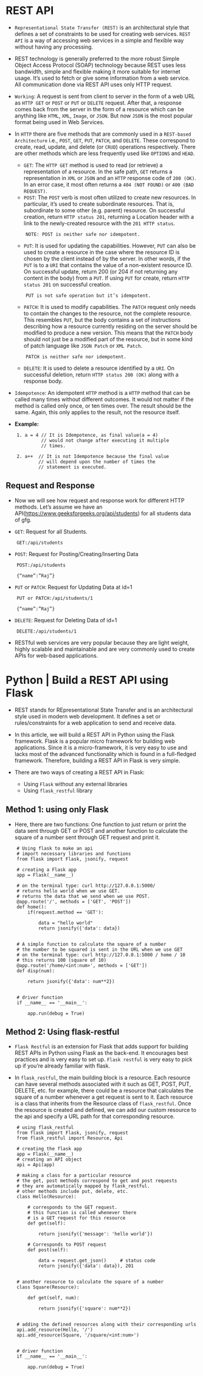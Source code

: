 # REST API

- `Representational State Transfer (REST)` is an architectural style that defines a set of constraints to be used for creating web services. `REST API` is a way of accessing web services in a simple and flexible way without having any processing.

- REST technology is generally preferred to the more robust Simple Object Access Protocol (SOAP) technology because REST uses less bandwidth, simple and flexible making it more suitable for internet usage. It’s used to fetch or give some information from a web service. All communication done via REST API uses only HTTP request. 

- `Working`: A request is sent from client to server in the form of a web URL as `HTTP GET` or `POST` or `PUT` or `DELETE` request. After that, a response comes back from the server in the form of a resource which can be anything like `HTML`, `XML`, `Image`, or `JSON`. But now `JSON` is the most popular format being used in Web Services. 

- In `HTTP` there are five methods that are commonly used in a `REST-based Architecture` i.e., `POST`, `GET`, `PUT`, `PATCH`, and `DELETE`. These correspond to create, read, update, and delete (or `CRUD`) operations respectively. There are other methods which are less frequently used like `OPTIONS` and `HEAD`.  
  - `GET`: The `HTTP GET` method is used to read (or retrieve) a representation of a resource. In the safe path, `GET` returns a representation in `XML` or `JSON` and an `HTTP` response code of `200 (OK)`. In an error case, it most often returns a `404 (NOT FOUND)` or `400 (BAD REQUEST)`. 
  - `POST`: The `POST` verb is most often utilized to create new resources. In particular, it’s used to create subordinate resources. That is, subordinate to some other (e.g. parent) resource. On successful creation, return `HTTP status 201`, returning a Location header with a link to the newly-created resource with the `201 HTTP status`. 
  ```
      NOTE: POST is neither safe nor idempotent. 
  ```
  - `PUT`: It is used for updating the capabilities. However, `PUT` can also be used to create a resource in the case where the resource ID is chosen by the client instead of by the server. In other words, if the `PUT` is to a `URI` that contains the value of a non-existent resource ID. On successful update, return 200 (or 204 if not returning any content in the body) from a `PUT`. If using `PUT` for create, return `HTTP status 201` on successful creation. 
  ```
      PUT is not safe operation but it’s idempotent. 
  ```
  - `PATCH`: It is used to modify capabilities. The `PATCH` request only needs to contain the changes to the resource, not the complete resource. This resembles `PUT`, but the body contains a set of instructions describing how a resource currently residing on the server should be modified to produce a new version. This means that the `PATCH` body should not just be a modified part of the resource, but in some kind of patch language like `JSON Patch` or `XML Patch`. 
  ```
      PATCH is neither safe nor idempotent. 
  ```
  - `DELETE`: It is used to delete a resource identified by a `URI`. On successful deletion, return `HTTP status 200 (OK)` along with a response body. 
- `Idempotence`: An idempotent `HTTP` method is a `HTTP` method that can be called many times without different outcomes. It would not matter if the method is called only once, or ten times over. The result should be the same. Again, this only applies to the result, not the resource itself. 

- **Example:**
```
    1. a = 4 // It is Idempotence, as final value(a = 4)
             // would not change after executing it multiple
             // times.

    2. a++  // It is not Idempotence because the final value
            // will depend upon the number of times the
            // statement is executed.
```

## Request and Response
- Now we will see how request and response work for different HTTP methods. Let’s assume we have an API(https://www.geeksforgeeks.org/api/students) for all students data of gfg.

- `GET`: Request for all Students.

```
    GET:/api/students
```

- `POST`: Request for Posting/Creating/Inserting Data

```
    POST:/api/students

    {“name”:”Raj”}
```

- `PUT` or `PATCH`: Request for Updating Data at id=1

```
    PUT or PATCH:/api/students/1

    {“name”:”Raj”}
```

- `DELETE`: Request for Deleting Data of id=1

```
    DELETE:/api/students/1
```

- RESTful web services are very popular because they are light weight, highly scalable and maintainable and are very commonly used to create APIs for web-based applications.

# Python | Build a REST API using Flask

- REST stands for REpresentational State Transfer and is an architectural style used in modern web development. It defines a set or rules/constraints for a web application to send and receive data.

- In this article, we will build a REST API in Python using the Flask framework. Flask is a popular micro framework for building web applications. Since it is a micro-framework, it is very easy to use and lacks most of the advanced functionality which is found in a full-fledged framework. Therefore, building a REST API in Flask is very simple.

- There are two ways of creating a REST API in Flask:
  - Using `Flask` without any external libraries
  - Using `flask_restful` library

## Method 1: using only Flask
- Here, there are two functions: One function to just return or print the data sent through GET or POST and another function to calculate the square of a number sent through GET request and print it.

```
    # Using flask to make an api
    # import necessary libraries and functions
    from flask import Flask, jsonify, request

    # creating a Flask app
    app = Flask(__name__)

    # on the terminal type: curl http://127.0.0.1:5000/
    # returns hello world when we use GET.
    # returns the data that we send when we use POST.
    @app.route('/', methods = ['GET', 'POST'])
    def home():
        if(request.method == 'GET'):

            data = "hello world"
            return jsonify({'data': data})


    # A simple function to calculate the square of a number
    # the number to be squared is sent in the URL when we use GET
    # on the terminal type: curl http://127.0.0.1:5000 / home / 10
    # this returns 100 (square of 10)
    @app.route('/home/<int:num>', methods = ['GET'])
    def disp(num):

        return jsonify({'data': num**2})


    # driver function
    if __name__ == '__main__':

        app.run(debug = True)
```

## Method 2: Using flask-restful
- `Flask Restful` is an extension for Flask that adds support for building REST APIs in Python using Flask as the back-end. It encourages best practices and is very easy to set up. `Flask restful` is very easy to pick up if you’re already familiar with flask.

- In `flask_restful`, the main building block is a resource. Each resource can have several methods associated with it such as GET, POST, PUT, DELETE, etc. for example, there could be a resource that calculates the square of a number whenever a get request is sent to it. Each resource is a class that inherits from the Resource class of `flask_restful`. Once the resource is created and defined, we can add our custom resource to the api and specify a URL path for that corresponding resource.

```
    # using flask_restful
    from flask import Flask, jsonify, request
    from flask_restful import Resource, Api

    # creating the flask app
    app = Flask(__name__)
    # creating an API object
    api = Api(app)

    # making a class for a particular resource
    # the get, post methods correspond to get and post requests
    # they are automatically mapped by flask_restful.
    # other methods include put, delete, etc.
    class Hello(Resource):

        # corresponds to the GET request.
        # this function is called whenever there
        # is a GET request for this resource
        def get(self):

            return jsonify({'message': 'hello world'})

        # Corresponds to POST request
        def post(self):

            data = request.get_json()     # status code
            return jsonify({'data': data}), 201


    # another resource to calculate the square of a number
    class Square(Resource):

        def get(self, num):

            return jsonify({'square': num**2})


    # adding the defined resources along with their corresponding urls
    api.add_resource(Hello, '/')
    api.add_resource(Square, '/square/<int:num>')


    # driver function
    if __name__ == '__main__':

        app.run(debug = True)
```
